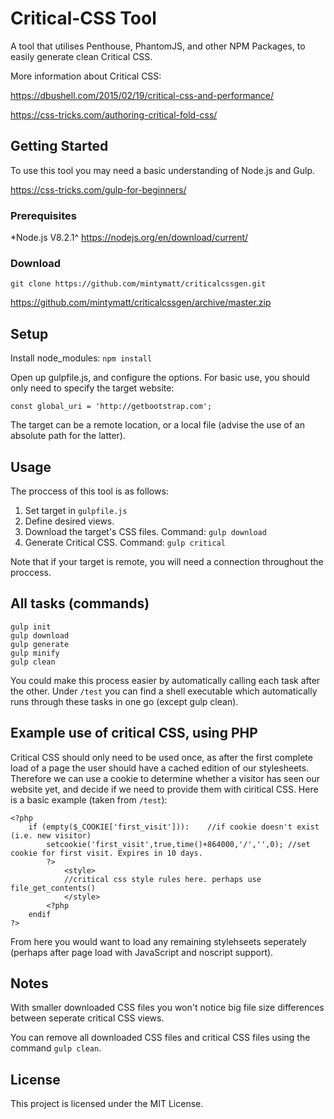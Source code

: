 # Critical-CSS Tool

A tool that utilises Penthouse, PhantomJS, and other NPM Packages, to easily generate clean Critical CSS.

More information about Critical CSS: 

https://dbushell.com/2015/02/19/critical-css-and-performance/

https://css-tricks.com/authoring-critical-fold-css/

## Getting Started

To use this tool you may need a basic understanding of Node.js and Gulp.

https://css-tricks.com/gulp-for-beginners/

### Prerequisites

*Node.js V8.2.1^ https://nodejs.org/en/download/current/

### Download

`git clone https://github.com/mintymatt/criticalcssgen.git`

https://github.com/mintymatt/criticalcssgen/archive/master.zip

## Setup

Install node_modules: `npm install`

Open up gulpfile.js, and configure the options. For basic use, you should only need to specify the target website:

`const global_uri = 'http://getbootstrap.com';`

The target can be a remote location, or a local file (advise the use of an absolute path for the latter).

## Usage

The proccess of this tool is as follows:

1.	Set target in `gulpfile.js`
2.	Define desired views.
3.	Download the target's CSS files. Command: `gulp download`
4.	Generate Critical CSS.	Command: `gulp critical`

Note that if your target is remote, you will need a connection throughout the proccess.

## All tasks (commands)

```
gulp init
gulp download
gulp generate
gulp minify
gulp clean
```

You could make this process easier by automatically calling each task after the other. Under `/test` you can find a shell executable which automatically runs through these tasks in one go (except gulp clean).

## Example use of critical CSS, using PHP

Critical CSS should only need to be used once, as after the first complete load of a page the user should have a cached edition of our stylesheets. Therefore we can use a cookie to determine whether a visitor has seen our website yet, and decide if we need to provide them with ciritical CSS. Here is a basic example (taken from `/test`):

```
<?php
	if (empty($_COOKIE['first_visit'])):	//if cookie doesn't exist (i.e. new visitor)
		setcookie('first_visit',true,time()+864000,'/','',0); //set cookie for first visit. Expires in 10 days.
		?>
			<style>
			//critical css style rules here. perhaps use file_get_contents()
			</style>
		<?php
	endif
?>

```
From here you would want to load any remaining stylehseets seperately (perhaps after page load with JavaScript and noscript support).

## Notes

With smaller downloaded CSS files you won't notice big file size differences between seperate critical CSS views.

You can remove all downloaded CSS files and critical CSS files using the command `gulp clean`.

## License

This project is licensed under the MIT License.
